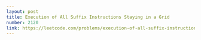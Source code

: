 ```yaml
---
layout: post
title: Execution of All Suffix Instructions Staying in a Grid
number: 2120
link: https://leetcode.com/problems/execution-of-all-suffix-instructions-staying-in-a-grid
---
```

